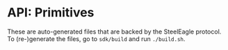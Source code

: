 # API: Primitives
These are auto-generated files that are backed by the SteelEagle protocol.
To (re-)generate the files, go to `sdk/build` and run `./build.sh`.
